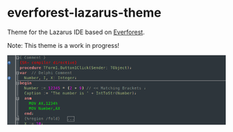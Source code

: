 # everforest-lazarus-theme
Theme for the Lazarus IDE based on [Everforest](https://github.com/sainnhe/everforest).

Note: This theme is a work in progress!

![](https://github.com/mattj1/everforest-lazarus-theme/blob/master/Lazarus-Everforest-Screenshot.png?raw=true)
